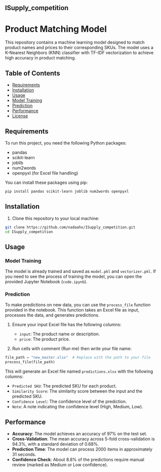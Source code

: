## ISupply_competition
# Product Matching Model

This repository contains a machine learning model designed to match product names and prices to their corresponding SKUs. The model uses a K-Nearest Neighbors (KNN) classifier with TF-IDF vectorization to achieve high accuracy in product matching.

## Table of Contents
- [Requirements](#requirements)
- [Installation](#installation)
- [Usage](#usage)
- [Model Training](#model-training)
- [Prediction](#prediction)
- [Performance](#performance)
- [License](#license)

## Requirements

To run this project, you need the following Python packages:

- pandas
- scikit-learn
- joblib
- num2words
- openpyxl (for Excel file handling)

You can install these packages using pip:

```bash
pip install pandas scikit-learn joblib num2words openpyxl
```

## Installation

1. Clone this repository to your local machine:

```bash
git clone https://github.com/nadaahx/ISupply_competition.git
cd ISupply_competition
```
## Usage

### Model Training

The model is already trained and saved as `model.pkl` and `vectorizer.pkl`. If you need to see the process of training the model, you can open the provided Jupyter Notebook (`code.ipynb`).

### Prediction

To make predictions on new data, you can use the `process_file` function provided in the notebook. This function takes an Excel file as input, processes the data, and generates predictions.

1. Ensure your input Excel file has the following columns:
   - `input`: The product name or description.
   - `price`: The product price.

2. Run cells with comment (Run me) then write your file name:
```python
file_path = "new_master.xlsx"  # Replace with the path to your file
process_file(file_path)
```

This will generate an Excel file named `predictions.xlsx` with the following columns:
- `Predicted SKU`: The predicted SKU for each product.
- `Similarity Score`: The similarity score between the input and the predicted SKU.
- `Confidence Level`: The confidence level of the prediction.
- `Note`: A note indicating the confidence level (High, Medium, Low).

## Performance

- **Accuracy**: The model achieves an accuracy of 97% on the test set.
- **Cross-Validation**: The mean accuracy across 5-fold cross-validation is 94.3%, with a standard deviation of 0.68%.
- **Prediction Time**: The model can process 2000 items in approximately 31 seconds.
- **Confidence Check**: About 8.8% of the predictions require manual review (marked as Medium or Low confidence).
